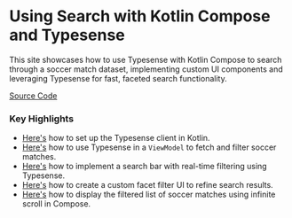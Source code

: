 # Using Search with Kotlin Compose and Typesense

This site showcases how to use Typesense with Kotlin Compose to search through a soccer match dataset, implementing custom UI components and leveraging Typesense for fast, faceted search functionality.

[Source Code](https://github.com/DATAGNIKAN/showcase-soccer-matches-search-kotlin-compose)

### Key Highlights

- [Here's](https://github.com/DATAGNIKAN/showcase-soccer-matches-search-kotlin-compose/blob/bc4949c7deaee8ec2968866f8eb50614b56aac35/app/src/main/java/com/example/showcase_soccer_matches_search_kotlin_compose/utils/typesense.kt) how to set up the Typesense client in Kotlin.
- [Here's](https://github.com/DATAGNIKAN/showcase-soccer-matches-search-kotlin-compose/blob/bc4949c7deaee8ec2968866f8eb50614b56aac35/app/src/main/java/com/example/showcase_soccer_matches_search_kotlin_compose/viewmodels/MatchesViewModel.kt#L133-L159) how to use Typesense in a `ViewModel` to fetch and filter soccer matches.
- [Here's](https://github.com/DATAGNIKAN/showcase-soccer-matches-search-kotlin-compose/blob/bc4949c7deaee8ec2968866f8eb50614b56aac35/app/src/main/java/com/example/showcase_soccer_matches_search_kotlin_compose/components/SearchBar.kt) how to implement a search bar with real-time filtering using Typesense.
- [Here's](https://github.com/DATAGNIKAN/showcase-soccer-matches-search-kotlin-compose/blob/bc4949c7deaee8ec2968866f8eb50614b56aac35/app/src/main/java/com/example/showcase_soccer_matches_search_kotlin_compose/components/MyDrawer.kt) how to create a custom facet filter UI to refine search results.
- [Here's](https://github.com/DATAGNIKAN/showcase-soccer-matches-search-kotlin-compose/blob/bc4949c7deaee8ec2968866f8eb50614b56aac35/app/src/main/java/com/example/showcase_soccer_matches_search_kotlin_compose/components/MatchesList.kt) how to display the filtered list of soccer matches using infinite scroll in Compose.